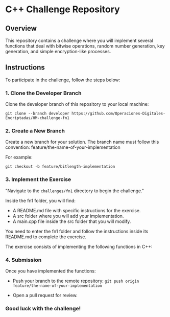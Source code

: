 # C++ Challenge Repository

## Overview

This repository contains a challenge where you will implement several functions that deal with bitwise operations, random number generation, key generation, and simple encryption-like processes.

## Instructions

To participate in the challenge, follow the steps below:

### 1. Clone the Developer Branch
Clone the developer branch of this repository to your local machine:

`git clone --branch developer https://github.com/Operaciones-Digitales-Encriptadas/HM-challenge-fn1`

### 2. Create a New Branch
Create a new branch for your solution. The branch name must follow this convention:
feature/the-name-of-your-implementation

For example:

`git checkout -b feature/bitlength-implementation`

### 3. Implement the Exercise

"Navigate to the `challenges/fn1` directory to begin the challenge."

Inside the fn1 folder, you will find:

- A README.md file with specific instructions for the exercise.
- A src folder where you will add your implementation.
- A main.cpp file inside the src folder that you will modify.

You need to enter the fn1 folder and follow the instructions inside its README.md to complete the exercise.

The exercise consists of implementing the following functions in C++:

### 4. Submission
Once you have implemented the functions:
- Push your branch to the remote repository:
`git push origin feature/the-name-of-your-implementation`

- Open a pull request for review.

### Good luck with the challenge! 

